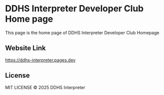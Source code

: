 # DDHS Interpreter Developer Club Home page
This page is the home page of DDHS Interpreter Developer Club Homepage

## Website Link
https://ddhs-interpreter.pages.dev

## License
MIT LICENSE &copy; 2025 DDHS Interpreter